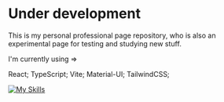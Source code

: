 # Under development

This is my personal professional page repository, who is also an experimental page for testing and studying new stuff.

I'm currently using => 

React; 
TypeScript; 
Vite; 
Material-UI; 
TailwindCSS;

[![My Skills](https://skillicons.dev/icons?i=js,html,css,wasm)](https://skillicons.dev)